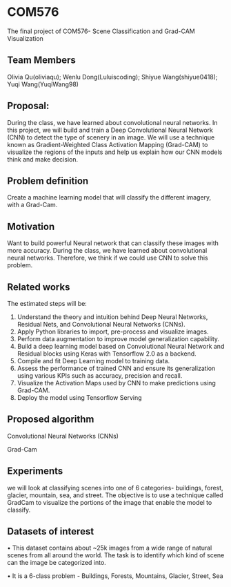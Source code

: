 # COM576
The final project of COM576- Scene Classification and Grad-CAM Visualization

## Team Members
Olivia Qu(oliviaqu); Wenlu Dong(Luluiscoding); Shiyue Wang(shiyue0418); Yuqi Wang(YuqiWang98)

## Proposal:
During the class, we have learned about convolutional neural networks. In this project, we will build and train a Deep Convolutional Neural Network (CNN) to detect the type of scenery in an image. We will use a technique known as Gradient-Weighted Class Activation Mapping (Grad-CAM) to visualize the regions of the inputs and help us explain how our CNN models think and make decision.

## Problem definition
Create a machine learning model that will classify the different imagery, with a Grad-Cam.

## Motivation
Want to build powerful Neural network that can classify these images with more accuracy. During the class, we have learned about convolutional neural networks. Therefore, we think if we could use CNN to solve this problem.

## Related works
The estimated steps will be:
1.	Understand the theory and intuition behind Deep Neural Networks, Residual Nets, and Convolutional Neural Networks (CNNs).
2.	Apply Python libraries to import, pre-process and visualize images.
3.	Perform data augmentation to improve model generalization capability.
4.	Build a deep learning model based on Convolutional Neural Network and Residual blocks using Keras with Tensorflow 2.0 as a backend.
5.	Compile and fit Deep Learning model to training data.
6.	Assess the performance of trained CNN and ensure its generalization using various KPIs such as accuracy, precision and recall.
7.	Visualize the Activation Maps used by CNN to make predictions using Grad-CAM.
8.	Deploy the model using Tensorflow Serving

## Proposed algorithm
Convolutional Neural Networks (CNNs)

Grad-Cam

## Experiments
we will look at classifying scenes into one of 6 categories- buildings, forest, glacier, mountain, sea, and street. The objective is to use a technique called GradCam to visualize the portions of the image that enable the model to classify.

## Datasets of interest
•	This dataset contains about ~25k images from a wide range of natural scenes from all around the world. The task is to identify which kind of scene can the image be categorized into.

•	It is a 6-class problem - Buildings, Forests, Mountains, Glacier, Street, Sea


